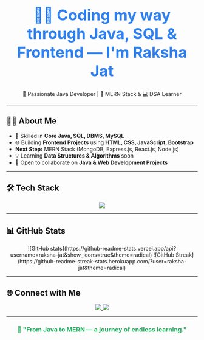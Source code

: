 <h1 align="center" style="font-size:40px; color:#2F80ED;">
  👩‍💻 Coding my way through Java, SQL & Frontend — I'm Raksha Jat
</h1>

<p align="center">
  🚀 Passionate Java Developer | 🌱 MERN Stack & 💻 DSA Learner
</p>

---

## 👩‍💻 About Me

- 🎯 Skilled in **Core Java, SQL, DBMS, MySQL**  
- 🌐 Building **Frontend Projects** using **HTML, CSS, JavaScript, Bootstrap**  
-  **Next Step:** MERN Stack (MongoDB, Express.js, React.js, Node.js) 
- 💡 Learning **Data Structures & Algorithms** soon  
- 🤝 Open to collaborate on **Java & Web Development Projects**  

---

## 🛠 Tech Stack

<div align="center">
  <img src="https://skillicons.dev/icons?i=java,mysql,html,css,js,bootstrap,git,github" />
</div>

---

## 📊 GitHub Stats

<div align="center">
![GitHub stats](https://github-readme-stats.vercel.app/api?username=raksha-jat&show_icons=true&theme=radical)  
![GitHub Streak](https://github-readme-streak-stats.herokuapp.com/?user=raksha-jat&theme=radical)
</div>

---

## 🌐 Connect with Me

<p align="center">
  <a href="https://linkedin.com/in/raksha-jat" target="_blank">
    <img src="https://img.shields.io/badge/LinkedIn-0077B5?logo=linkedin&logoColor=white" />
  </a>
  <a href="mailto:rakshajat005@gmail.com" target="_blank">
    <img src="https://img.shields.io/badge/Gmail-D14836?logo=gmail&logoColor=white" />
  </a>
</p>

---

<h3 align="center" style="color:#27AE60;">
🚀 "From Java to MERN — a journey of endless learning."
</h3>

